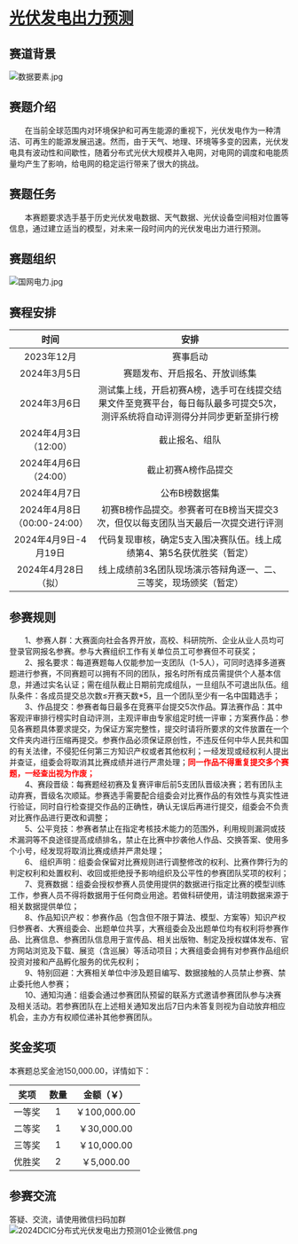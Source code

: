 <h1><a href="https://www.dcic-china.com/competitions/10097" target="_blank">光伏发电出力预测</a></h1>
<div class="markdown-body"><h2><a id="_0"></a>赛道背景</h2>
<p><img src="https://s3.cn-north-1.amazonaws.com.cn/files.datafountain.cn/uploads/admin/editor/2024-01-23/%E6%95%B0%E6%8D%AE%E8%A6%81%E7%B4%A0-842299.jpg" alt="数据要素.jpg"></p>
<h2><a id="_4"></a>赛题介绍</h2>
<p>  在当前全球范围内对环境保护和可再生能源的重视下，光伏发电作为一种清洁、可再生的能源发展迅速。然而，由于天气、地理、环境等多变的因素，光伏发电具有波动性和间歇性，随着分布式光伏大规模并入电网，对电网的调度和电能质量均产生了影响，给电网的稳定运行带来了很大的挑战。</p>
<h2><a id="_8"></a>赛题任务</h2>
<p>  本赛题要求选手基于历史光伏发电数据、天气数据、光伏设备空间相对位置等信息，通过建立适当的模型，对未来一段时间内的光伏发电出力进行预测。</p>
<h2><a id="_12"></a>赛题组织</h2>
<p><img src="https://s3.cn-north-1.amazonaws.com.cn/files.datafountain.cn/uploads/admin/editor/2024-02-26/%E5%9B%BD%E7%BD%91%E7%94%B5%E5%8A%9B-456127.jpg" alt="国网电力.jpg"></p>
<h2><a id="_16"></a>赛程安排</h2>
<table>
<thead>
<tr>
<th style="text-align:center">时间</th>
<th style="text-align:center">安排</th>
</tr>
</thead>
<tbody>
<tr>
<td style="text-align:center">2023年12月</td>
<td style="text-align:center">赛事启动</td>
</tr>
<tr>
<td style="text-align:center">2024年3月5日</td>
<td style="text-align:center">赛题发布、开启报名、开放训练集</td>
</tr>
<tr>
<td style="text-align:center">2024年3月6日</td>
<td style="text-align:center">测试集上线，开启初赛A榜，选手可在线提交结果文件至竞赛平台，每日每队最多可提交5次，测评系统将自动评测得分并同步更新至排行榜</td>
</tr>
<tr>
<td style="text-align:center">2024年4月3日（12:00）</td>
<td style="text-align:center">截止报名、组队</td>
</tr>
<tr>
<td style="text-align:center">2024年4月6日（24:00）</td>
<td style="text-align:center">截止初赛A榜作品提交</td>
</tr>
<tr>
<td style="text-align:center">2024年4月7日</td>
<td style="text-align:center">公布B榜数据集</td>
</tr>
<tr>
<td style="text-align:center">2024年4月8日（00:00-24:00）</td>
<td style="text-align:center">初赛B榜作品提交。参赛者可在B榜当天提交3次，但仅以每支团队当天最后一次提交进行评测</td>
</tr>
<tr>
<td style="text-align:center">2024年4月9日-4月19日</td>
<td style="text-align:center">代码复现审核，确定5支入围决赛队伍。线上成绩第4、第5名获优胜奖（暂定）</td>
</tr>
<tr>
<td style="text-align:center">2024年4月28日（拟）</td>
<td style="text-align:center">线上成绩前3名团队现场演示答辩角逐一、二、三等奖，现场颁奖（暂定）</td>
</tr>
</tbody>
</table>
<h2><a id="_30"></a>参赛规则</h2>
<p>  1、参赛人群：大赛面向社会各界开放，高校、科研院所、企业从业人员均可登录官网报名参赛。参与大赛组织工作有关单位员工可参赛但不可获奖；<br>
  2、报名要求：每道赛题每人仅能参加一支团队（1-5人），可同时选择多道赛题进行参赛，不同赛题可以拥有不同的团队，报名时所有成员需提供个人基本信息，并通过实名认证；需在组队截止日期前完成组队，一旦组队不可退出队伍。组队条件：各成员提交总次数≤开赛天数*5，且一个团队至少有一名中国籍选手；<br>
  3、作品提交：参赛者每日最多在竞赛平台提交5次作品。算法赛作品：其中客观评审排行榜实时自动评测，主观评审由专家组定时统一评审；方案赛作品：参见各赛题具体要求提交，为保证方案完整性，提交时请将所要求的文件放置在一个文件夹内进行压缩再提交。参赛作品必须保证原创性，不违反任何中华人民共和国的有关法律，不侵犯任何第三方知识产权或者其他权利；一经发现或经权利人提出并查证，组委会将取消其比赛成绩并进行严肃处理；<font color="red"><strong>同一作品不得重复提交多个赛题，一经查出视为作废；</strong></font><br>
  4、赛段晋级：每赛题经初赛及复赛评审后前5支团队晋级决赛；若有团队主动弃赛，晋级名次顺延。参赛选手需要配合组委会对比赛作品的有效性与真实性进行验证，同时自行检查提交作品的正确性，确认无误后再进行提交，组委会不负责对比赛作品进行更改和调整；<br>
  5、公平竞技：参赛者禁止在指定考核技术能力的范围外，利用规则漏洞或技术漏洞等不良途径提高成绩排名，禁止在比赛中抄袭他人作品、交换答案、使用多个小号，经发现将取消比赛成绩并严肃处理；<br>
  6、&nbsp;组织声明：组委会保留对比赛规则进行调整修改的权利、比赛作弊行为的判定权利和处置权利、收回或拒绝授予影响组织及公平性的参赛团队奖项的权利；<br>
  7、竞赛数据：组委会授权参赛人员使用提供的数据进行指定比赛的模型训练工作，参赛人员不得将数据用于任何商业用途。若做科研使用，请注明数据来源于相关数据提供单位；<br>
  8、作品知识产权：参赛作品（包含但不限于算法、模型、方案等）知识产权归参赛者、大赛组委会、出题单位共享，大赛组委会及出题单位均有权利将参赛作品、比赛信息、参赛团队信息用于宣传品、相关出版物、制定及授权媒体发布、官方网站浏览及下载、展览（含巡展）等活动项目；大赛组委会拥有对参赛作品组织投资对接和产品孵化服务的优先权利；<br>
  9、特别回避：大赛相关单位中涉及题目编写、数据接触的人员禁止参赛、禁止委托他人参赛；<br>
  10、通知沟通：组委会通过参赛团队预留的联系方式邀请参赛团队参与决赛及相关活动。若参赛团队在上述相关通知发出后7日内未答复则视为自动放弃相应机会，主办方有权顺位递补其他参赛团队。</p>
<h2><a id="_43"></a>奖金奖项</h2>
<p>本赛题总奖金池150,000.00，详情如下：</p>
<table>
<thead>
<tr>
<th style="text-align:center">奖项</th>
<th style="text-align:center">数量</th>
<th style="text-align:center">金额（￥）</th>
</tr>
</thead>
<tbody>
<tr>
<td style="text-align:center">一等奖</td>
<td style="text-align:center">1</td>
<td style="text-align:center">￥100,000.00</td>
</tr>
<tr>
<td style="text-align:center">二等奖</td>
<td style="text-align:center">1</td>
<td style="text-align:center">￥30,000.00</td>
</tr>
<tr>
<td style="text-align:center">三等奖</td>
<td style="text-align:center">1</td>
<td style="text-align:center">￥10,000.00</td>
</tr>
<tr>
<td style="text-align:center">优胜奖</td>
<td style="text-align:center">2</td>
<td style="text-align:center">￥5,000.00</td>
</tr>
</tbody>
</table>
<h2><a id="_54"></a>参赛交流</h2>
<p>答疑、交流，请使用微信扫码加群<br>
<img src="https://s3.cn-north-1.amazonaws.com.cn/files.datafountain.cn/uploads/admin/editor/2024-02-26/2024DCIC-%E5%88%86%E5%B8%83%E5%BC%8F%E5%85%89%E4%BC%8F%E5%8F%91%E7%94%B5%E5%87%BA%E5%8A%9B%E9%A2%84%E6%B5%8B01-%E4%BC%81%E4%B8%9A%E5%BE%AE%E4%BF%A1-950813.png" alt="2024DCIC分布式光伏发电出力预测01企业微信.png"></p>
</div>